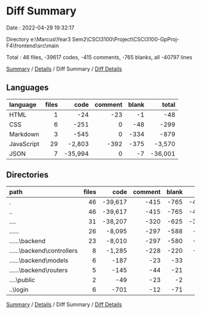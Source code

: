 # Diff Summary

Date : 2022-04-29 19:32:17

Directory e:\Marcus\Year3 Sem2\CSCI3100\Project\CSCI3100-GpProj-F4\frontend\src\main

Total : 46 files,  -39617 codes, -415 comments, -765 blanks, all -40797 lines

[Summary](results.md) / [Details](details.md) / Diff Summary / [Diff Details](diff-details.md)

## Languages
| language | files | code | comment | blank | total |
| :--- | ---: | ---: | ---: | ---: | ---: |
| HTML | 1 | -24 | -23 | -1 | -48 |
| CSS | 6 | -251 | 0 | -48 | -299 |
| Markdown | 3 | -545 | 0 | -334 | -879 |
| JavaScript | 29 | -2,803 | -392 | -375 | -3,570 |
| JSON | 7 | -35,994 | 0 | -7 | -36,001 |

## Directories
| path | files | code | comment | blank | total |
| :--- | ---: | ---: | ---: | ---: | ---: |
| . | 46 | -39,617 | -415 | -765 | -40,797 |
| .. | 46 | -39,617 | -415 | -765 | -40,797 |
| ..\.. | 31 | -38,207 | -320 | -625 | -39,152 |
| ..\..\.. | 26 | -8,095 | -297 | -588 | -8,980 |
| ..\..\..\backend | 23 | -8,010 | -297 | -580 | -8,887 |
| ..\..\..\backend\controllers | 8 | -1,285 | -228 | -220 | -1,733 |
| ..\..\..\backend\models | 6 | -187 | -23 | -33 | -243 |
| ..\..\..\backend\routers | 5 | -145 | -44 | -21 | -210 |
| ..\..\public | 2 | -49 | -23 | -2 | -74 |
| ..\login | 6 | -701 | -12 | -71 | -784 |

[Summary](results.md) / [Details](details.md) / Diff Summary / [Diff Details](diff-details.md)